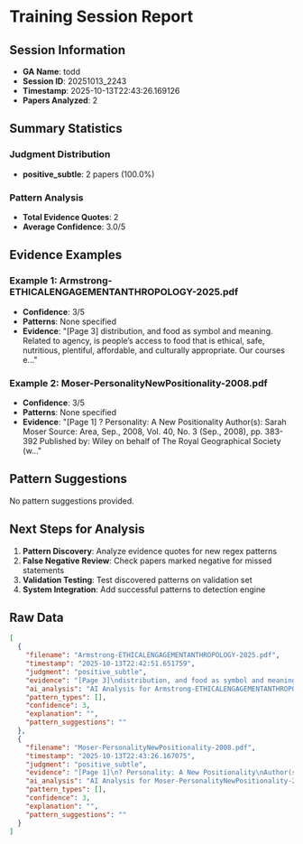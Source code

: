 # Training Session Report

## Session Information
- **GA Name**: todd
- **Session ID**: 20251013_2243
- **Timestamp**: 2025-10-13T22:43:26.169126
- **Papers Analyzed**: 2

## Summary Statistics

### Judgment Distribution
- **positive_subtle**: 2 papers (100.0%)

### Pattern Analysis
- **Total Evidence Quotes**: 2
- **Average Confidence**: 3.0/5

## Evidence Examples


### Example 1: Armstrong-ETHICALENGAGEMENTANTHROPOLOGY-2025.pdf
- **Confidence**: 3/5
- **Patterns**: None specified
- **Evidence**: "[Page 3]
distribution, and food as symbol and meaning. Related to agency, is
people’s access to food that is ethical, safe, nutritious, plentiful, affordable, and culturally appropriate. Our courses e..."


### Example 2: Moser-PersonalityNewPositionality-2008.pdf
- **Confidence**: 3/5
- **Patterns**: None specified
- **Evidence**: "[Page 1]
? Personality: A New Positionality
Author(s): Sarah Moser
Source: Area, Sep., 2008, Vol. 40, No. 3 (Sep., 2008), pp. 383-392
Published by: Wiley on behalf of The Royal Geographical Society (w..."

## Pattern Suggestions

No pattern suggestions provided.

## Next Steps for Analysis

1. **Pattern Discovery**: Analyze evidence quotes for new regex patterns
2. **False Negative Review**: Check papers marked negative for missed statements  
3. **Validation Testing**: Test discovered patterns on validation set
4. **System Integration**: Add successful patterns to detection engine

## Raw Data

```json
[
  {
    "filename": "Armstrong-ETHICALENGAGEMENTANTHROPOLOGY-2025.pdf",
    "timestamp": "2025-10-13T22:42:51.651759",
    "judgment": "positive_subtle",
    "evidence": "[Page 3]\ndistribution, and food as symbol and meaning. Related to agency, is\npeople\u2019s access to food that is ethical, safe, nutritious, plentiful, affordable, and culturally appropriate. Our courses emphasize food access and\nagency, given the study of food systems through ethical and social justice\nperspectives, and extensive coverage in both classes of food activism and\nfood justice movements.\nThough the courses originated independently, our respective focus on",
    "ai_analysis": "AI Analysis for Armstrong-ETHICALENGAGEMENTANTHROPOLOGY-2025.pdf\n\nConfidence Level: High (0.750)\nRecommendation: Explicit positionality detected\nPatterns Detected: Subtle Positionality, Comprehensive Review\n\n\nEvidence Excerpts Found: #1 - Ai Explanation\nLikely Location: Body/Content\nSTRONG positionality detected (Confidence: 0.75) Patterns identified: subtle_positionality, comprehensive_review Key evidence: \u2022 subtle: 1. **Passage**: \"Though the courses originated independently, our respective focus on access and agency spurred exploration of foodways on campus thr....\n\n\n#2 - Final Assessment\nLikely Location: Results/Findings\nThe preliminary findings indicate a nuanced understanding of positionality within the context of community-based learning and foodways exploration. The evidence suggests that the authors are aware of their positionality, particularly in how their focus on access and agency influences their engagement with foodways on campus....\n\n\n#3 - Subtle\nLikely Location: Body/Content\n1. **Passage**: \"Though the courses originated independently, our respective focus on access and agency spurred exploration of foodways on campus through campus kitchen tours and food management, Lawrence University\u2019s student-run garden, Sustainable Lawrence University Garden (SLUG), and our campus food pantry....\n\n\n#4 - Supplemental\nLikely Location: Body/Content\nNone. The significance of what was found lies in the acknowledgment of positionality as a critical factor in community engagement and food security initiatives. The authors' focus on access and agency suggests a commitment to ethical engagement, which is essential in fostering trust and collaboration with the communities they serve....\n\n\n\nAI Recommendation:\nStrong evidence of explicit positionality statements. Recommend categorizing as Explicit.",
    "pattern_types": [],
    "confidence": 3,
    "explanation": "",
    "pattern_suggestions": ""
  },
  {
    "filename": "Moser-PersonalityNewPositionality-2008.pdf",
    "timestamp": "2025-10-13T22:43:26.167075",
    "judgment": "positive_subtle",
    "evidence": "[Page 1]\n? Personality: A New Positionality\nAuthor(s): Sarah Moser\nSource: Area, Sep., 2008, Vol. 40, No. 3 (Sep., 2008), pp. 383-392\nPublished by: Wiley on behalf of The Royal Geographical Society (with the Institute of\n(British Geographers\nStable URL: https://www. jstor. org/stable/40346141\nJSTOR is a not-for-profit service that helps scholars, researchers, and students discover, use, and build upon a wide\nrange of content in a trusted digital archive. We use information technology and tools to increase productivity and\n. facilitate new forms of scholarship. For more information about JSTOR, please contact support@jstor. org\nYour use of the JSTOR archive indicates your acceptance of the Terms & Conditions of Use, available at\nhttps://about. jstor. org/terms",
    "ai_analysis": "AI Analysis for Moser-PersonalityNewPositionality-2008.pdf\n\nConfidence Level: High (0.700)\nRecommendation: Explicit positionality detected\nPatterns Detected: Subtle Positionality\n\n\nEvidence Excerpts Found: #1 - Ai Explanation\nLikely Location: Literature Review\nSTRONG positionality detected (Confidence: 0.70) Patterns identified: subtle_positionality Key evidence: \u2022 subtle: Relevant passages and explanations: 1. **\"In preparation for embarking on my first round of fieldwork, I had familiarized myself with the literature....\n\n\n#2 - Final Assessment\nLikely Location: Literature Review\nThe preliminary findings suggest a nuanced understanding of positionality, particularly in the context of subtle positionality. The evidence collected indicates that the researcher has engaged with existing literature on positionality and situated knowledge, which is crucial for reflexivity in qualitative research....\n\n\n#3 - Subtle\nLikely Location: Literature Review\nRelevant passages and explanations: 1. **\"In preparation for embarking on my first round of fieldwork, I had familiarized myself with the literature on positionality and situated knowledge, issues relating to research conducted by 'First World' researchers in the 'Third World', and techniques of reflexivity....\n\n\n\nAI Recommendation:\nStrong evidence of explicit positionality statements. Recommend categorizing as Explicit.",
    "pattern_types": [],
    "confidence": 3,
    "explanation": "",
    "pattern_suggestions": ""
  }
]
```
